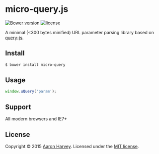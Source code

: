 # micro-query.js
[![Bower version](http://img.shields.io/badge/bower%20package-0.1.2-brightgreen.svg?style=flat)](https://github.com/aaron-harvey/micro-query)
![license](http://img.shields.io/badge/license-MIT-brightgreen.svg?style=flat)

A minimal (<300 bytes minified) URL parameter parsing library based on [query-js](https://github.com/Nijikokun/query-js).

## Install ##
```bash
$ bower install micro-query
```
## Usage ##

```javascript
window.uQuery('param');
```
## Support ##
All modern browsers and IE7+

## License ##
Copyright © 2015 [Aaron Harvey](https://github.com/aaron-harvey/).
Licensed under the [MIT license](http://opensource.org/licenses/MIT).
